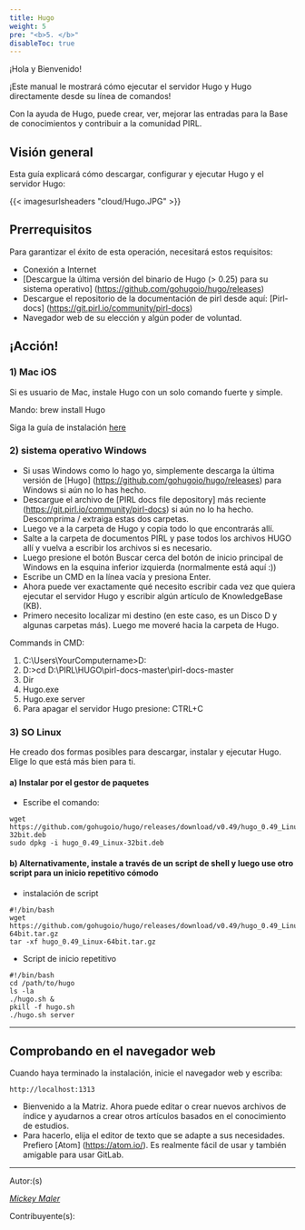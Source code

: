 ```yaml
---
title: Hugo
weight: 5
pre: "<b>5. </b>"
disableToc: true
---
```




¡Hola y Bienvenido!

¡Este manual le mostrará cómo ejecutar el servidor Hugo y Hugo directamente desde su línea de comandos!

Con la ayuda de Hugo, puede crear, ver, mejorar las entradas para la Base de conocimientos y contribuir a la comunidad PIRL.

## Visión general

Esta guía explicará cómo descargar, configurar y ejecutar Hugo y el servidor Hugo:


{{< imagesurlsheaders "cloud/Hugo.JPG" >}}


## Prerrequisitos

Para garantizar el éxito de esta operación, necesitará estos requisitos:

* Conexión a Internet
* [Descargue la última versión del binario de Hugo (> 0.25) para su sistema operativo] (https://github.com/gohugoio/hugo/releases)
* Descargue el repositorio de la documentación de pirl desde aquí: [Pirl-docs] (https://git.pirl.io/community/pirl-docs)
* Navegador web de su elección y algún poder de voluntad.

## ¡Acción!


### 1) Mac iOS
Si es usuario de Mac, instale Hugo con un solo comando fuerte y simple.

Mando:
brew install Hugo

Siga la guía de instalación [here](https://gohugo.io/getting-started/quick-start/)

### 2) sistema operativo Windows
* Si usas Windows como lo hago yo, simplemente descarga la última versión de [Hugo] (https://github.com/gohugoio/hugo/releases) para Windows si aún no lo has hecho.
* Descargue el archivo de [PIRL docs file depository] más reciente (https://git.pirl.io/community/pirl-docs) si aún no lo ha hecho. Descomprima / extraiga estas dos carpetas.
* Luego ve a la carpeta de Hugo y copia todo lo que encontrarás allí.
* Salte a la carpeta de documentos PIRL y pase todos los archivos HUGO allí y vuelva a escribir los archivos si es necesario.
* Luego presione el botón Buscar cerca del botón de inicio principal de Windows en la esquina inferior izquierda (normalmente está aquí :))
* Escribe un CMD en la línea vacía y presiona Enter.
* Ahora puede ver exactamente qué necesito escribir cada vez que quiera ejecutar el servidor Hugo y escribir algún artículo de KnowledgeBase (KB).
* Primero necesito localizar mi destino (en este caso, es un Disco D y algunas carpetas más). Luego me moveré hacia la carpeta de Hugo.

Commands in CMD:

1. C:\Users\YourComputername>D:
2. D:\>cd D:\PIRL\HUGO\pirl-docs-master\pirl-docs-master
3. Dir
4. Hugo.exe
5. Hugo.exe server
6. Para apagar el servidor Hugo presione: CTRL+C




### 3) SO Linux

He creado dos formas posibles para descargar, instalar y ejecutar Hugo. Elige lo que está más bien para ti.

#### a) Instalar por el gestor de paquetes

* Escribe el comando:
```
wget https://github.com/gohugoio/hugo/releases/download/v0.49/hugo_0.49_Linux-32bit.deb
sudo dpkg -i hugo_0.49_Linux-32bit.deb
```

#### b) Alternativamente, instale a través de un script de shell y luego use otro script para un inicio repetitivo cómodo
* instalación de script

```
#!/bin/bash
wget https://github.com/gohugoio/hugo/releases/download/v0.49/hugo_0.49_Linux-64bit.tar.gz
tar -xf hugo_0.49_Linux-64bit.tar.gz
```
* Script de inicio repetitivo

```
#!/bin/bash
cd /path/to/hugo
ls -la
./hugo.sh &
pkill -f hugo.sh
./hugo.sh server
```
********************
## Comprobando en el navegador web

Cuando haya terminado la instalación, inicie el navegador web y escriba:
```
http://localhost:1313
```
* Bienvenido a la Matriz. Ahora puede editar o crear nuevos archivos de índice y ayudarnos a crear otros artículos basados en el conocimiento de estudios.
* Para hacerlo, elija el editor de texto que se adapte a sus necesidades. Prefiero [Atom] (https://atom.io/). Es realmente fácil de usar y también amigable para usar GitLab.

--------

Autor:(s)

_[Mickey Maler](https://twitter.com/MickeyMaler)_

Contribuyente(s):
